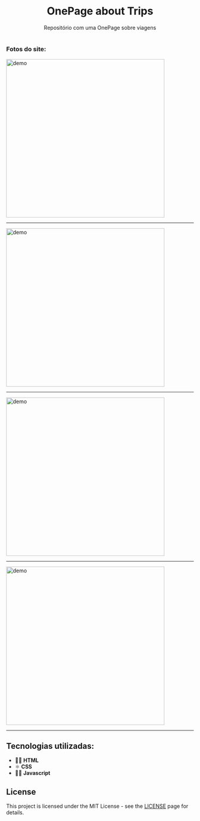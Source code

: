 <h1 align="center">

<br>
OnePage about Trips
</h1>

<p align="center">Repositório com uma OnePage sobre viagens</p>

#

### Fotos do site:

<div>
  <img src="https://github.com/LeandroBorotta/onepageWebsite/assets/112660830/eff38a42-31a1-4062-9720-adfd4c0a8749" alt="demo" height="425">
</div>

<hr />

<div>
  <img src="https://github.com/LeandroBorotta/onepageWebsite/assets/112660830/a976e128-57d2-42a8-bfde-afeee453fadb" alt="demo" height="425">
</div>


<hr />


<div>
  <img src="https://github.com/LeandroBorotta/onepageWebsite/assets/112660830/f1175f23-4c31-42a3-a6b3-981a8544cbde" alt="demo" height="425">
</div>


<hr />

<div>
  <img src="https://github.com/LeandroBorotta/onepageWebsite/assets/112660830/d898834d-77a4-413a-aec9-aa4c202d418d" alt="demo" height="425">
</div>


<hr />


## Tecnologias utilizadas:
- 👩‍💻 **HTML**
- ⚛️ **CSS**
- 👨‍💻 **Javascript**

## License

This project is licensed under the MIT License - see the [LICENSE](https://opensource.org/licenses/MIT) page for details.
